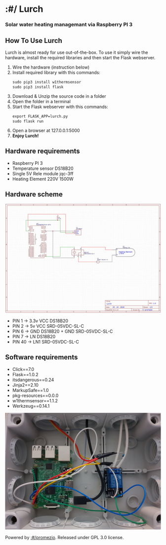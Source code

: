 # :#/ Lurch
### Solar water heating managemant via Raspberry PI 3


## How To Use Lurch
Lurch is almost ready for use out-of-the-box. To use it simply wire the hardware, install the required libraries and then start the Flask webserver.

1. Wire the hardware (instruction below)
1. Install required library with this commands:
    ```
    sudo pip3 install w1thermsensor
    sudo pip3 install flask
    ```
1. Download & Unzip the source code in a folder
1. Open the folder in a terminal
1. Start the Flask webserver with this commands:
    ```
    export FLASK_APP=lurch.py
    sudo flask run
    ```
1. Open a browser at 127.0.0.1:5000
1. __Enjoy Lurch!__


## Hardware requirements
* Raspberry PI 3
* Temperature sensor DS18B20 
* Single 5V Rele module jqc-3ff
* Heating Element 220V 1500W

## Hardware scheme
![EDA Scheme](EDA.JPG)

* PIN 1  -> 3.3v VCC DS18B20
* PIN 2  -> 5v VCC SRD-05VDC-SL-C
* PIN 6  -> GND DS18B20 + GND SRD-05VDC-SL-C
* PIN 7  -> LN DS18B20
* PIN 40 -> LN1 SRD-05VDC-SL-C

## Software requirements
* Click==7.0
* Flask==1.0.2
* itsdangerous==0.24
* Jinja2==2.10
* MarkupSafe==1.0
* pkg-resources==0.0.0
* w1thermsensor==1.1.2
* Werkzeug==0.14.1


![Lurch](lurch.jpg)







Powered by [:#/promezio](https://promezio.it).
Released under GPL 3.0 license.
